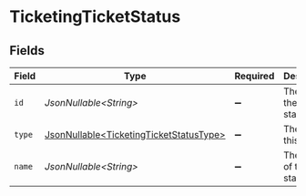 # TicketingTicketStatus


## Fields

| Field                                                                                            | Type                                                                                             | Required                                                                                         | Description                                                                                      | Example                                                                                          |
| ------------------------------------------------------------------------------------------------ | ------------------------------------------------------------------------------------------------ | ------------------------------------------------------------------------------------------------ | ------------------------------------------------------------------------------------------------ | ------------------------------------------------------------------------------------------------ |
| `id`                                                                                             | *JsonNullable\<String>*                                                                          | :heavy_minus_sign:                                                                               | The id of the ticket status.                                                                     | 001                                                                                              |
| `type`                                                                                           | [JsonNullable\<TicketingTicketStatusType>](../../models/components/TicketingTicketStatusType.md) | :heavy_minus_sign:                                                                               | The type of this status                                                                          |                                                                                                  |
| `name`                                                                                           | *JsonNullable\<String>*                                                                          | :heavy_minus_sign:                                                                               | The name of the ticket status.                                                                   | Backlog                                                                                          |